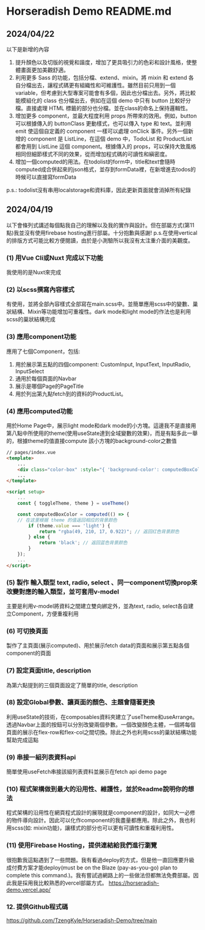 # Horseradish Demo README.md

## 2024/04/22
以下是新增的內容
1. 提升顏色以及切版的視覺和諧度，增加了更具吸引力的色彩和設計風格，使整體畫面更加美觀舒適。
2. 利用更多 Sass 的功能，包括分檔、extend、mixin。將 mixin 和 extend 各自分檔出去，讓程式碼更有組織性和可維護性。雖然目前只用到一個 variable，但考慮到大型專案可能會有多個，因此也分檔出去。另外，將比較能模組化的 class 也分檔出去，例如在這個 demo 中只有 button 比較好分檔。直接處理 HTML 標籤的部分也分檔。並在class的命名上保持邏輯性。
3. 增加更多 component，並最大程度利用 props 所帶來的效用。例如，button 可以根據傳入的 buttonClass 更動樣式，也可以傳入 type 和 text。並利用 emit 使這個自定義的 component 一樣可以處理 onClick 事件。另外一個新增的 component 是 ListLine，在這個 demo 中，TodoList 和 ProductList 都會用到 ListLine 這個 component。根據傳入的 props，可以保持大致風格相同但細節樣式不同的效果，從而增加程式碼的可讀性和縝密度。
4. 增加一個computed的用法。在todolist的form中，title和text會隨時computed成合併起來的json格式，並存到formData裡，在新增進去todos的時候可以直接寫formData

p.s.: todolist沒有串用localstorage和資料庫，因此更新頁面就會消掉所有紀錄

## 2024/04/19

以下會條列式講述每個點我自己的理解以及我的實作與設計。但在部屬方式(第11點)我並沒有使用firebase hosting進行部屬。十分抱歉與感謝!
p.s.在使用vertical的排版方式可能比較方便閱讀，由於是小測驗所以我沒有太注重介面的美觀度。

### (1) 用Vue Cli或Nuxt 完成以下功能
我使用的是Nuxt來完成

### (2) 以scss撰寫內容樣式
有使用，並將全部內容樣式全部寫在main.scss中。並簡單應用scss中的變數、巢狀結構、Mixin等功能增加可重複性。dark mode和light mode的作法也是利用scss的巢狀結構完成

### (3) 應用component功能
應用了七個Component，包括:
1. 用於展示第五點的四個component: CustomInput, InputText, InputRadio, InputSelect
2. 通用於每個頁面的Navbar
3. 展示是哪個Page的PageTitle
4. 用於列出第九點fetch到的資料的ProductList。
### (4) 應用computed功能
用於Home Page中，展示light mode和dark mode的小方塊。這邊我不是直接用第八點中所使用的theme(使用useState達到全域變數的效果)，而是有點多此一舉的，根據theme的值直接compute 該小方塊的background-color之數值
```html
// pages/index.vue
<template>
    ...
    <div class="color-box" :style="{ 'background-color': computedBoxColor }"></div>
    ...
</template>

<script setup>
    ...
    const { toggleTheme, theme } = useTheme()

    const computedBoxColor = computed(() => {
    // 在这里根据 theme 的值返回相应的背景颜色
        if (theme.value === 'light') {
            return "rgba(49, 210, 17, 0.922)"; // 返回红色背景颜色
        } else {
            return 'black'; // 返回蓝色背景颜色
        }
    });
    ...
</script>
```
### (5) 製作 輸入類型 text, radio, select 、同一component切換prop來改變對應的輸入類型，並可套用v-model
主要是利用v-model將資料之間建立雙向綁定外，並為text, radio, select各自建立Component，方便重複利用
### (6) 可切換頁面
製作了主頁面(展示computed)、用於展示fetch data的頁面和展示第五點各個component的頁面
### (7) 設定頁面title, description
為第六點提到的三個頁面設定了簡單的title, description
### (8) 設定Global參數、讓頁面的顏色、主題會隨著更換
利用useState的技術，在composables資料夾建立了useTheme和useArrange。透過Navbar上面的按鈕可以分別改變兩個參數。一個改變顏色主體，一個將每個頁面的展示在flex-row和flex-col之間切換。除此之外也利用scss的巢狀結構功能幫助完成這點
### (9) 串接一組列表資料api
簡單使用useFetch串接該組列表資料並展示在fetch api demo page
### (10) 程式架構做到最大的沿用性、維護性，並於Readme說明你的想法
程式架構的沿用性在網頁程式設計的展現就是component的設計，如同大一必修的物件導向設計。因此可以化作component的我盡量都應用。除此之外，我也利用scss(如: mixin功能)，讓樣式的部分也可以更有可讀性和重複利用性。
### (11) 使用Firebase Hosting，提供連結給我們進行瀏覽
很抱歉我這點遇到了一些問題。我有看過deploy的方式，但是他一直回應要升級成付費方案才能deploy(must be on the Blaze (pay-as-you-go) plan to complete this command.)。我有嘗試過網路上的一些做法但都無法免費部屬。因此我是採用我比較熟悉的vercel部屬方式。
https://horseradish-demo.vercel.app/
### 12. 提供Github程式碼
https://github.com/TzengKyle/Horseradish-Demo/tree/main
